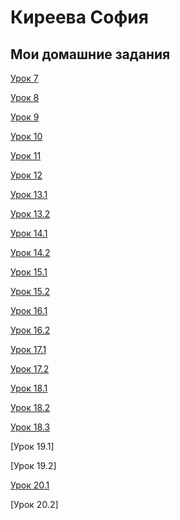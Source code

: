 

# Киреева София
## Мои домашние задания

[Урок 7](https://kireevasoffy.github.io/lesson_7/)

[Урок 8](https://kireevasoffy.github.io/lesson_8/)

[Урок 9](https://kireevasoffy.github.io/lesson_9/)

[Урок 10](https://github.com/KireevaSoffy/KireevaSoffy.github.io/blob/master/lesson_10/main.less)

[Урок 11](адрес "Описание")

[Урок 12](адрес "Описание")

[Урок 13.1](https://kireevasoffy.github.io/13part1/index.html)

[Урок 13.2](https://github.com/KireevaSoffy/KireevaSoffy.github.io/tree/master/lesson_13/part_2)

[Урок 14.1](https://kireevasoffy.github.io/Lesson_14.1/part1/ "Подключение шрифтов")

[Урок 14.2](https://github.com/KireevaSoffy/KireevaSoffy.github.io/tree/master/lesson_14/part_2 "Верстка первого экрана")

[Урок 15.1](https://kireevasoffy.github.io/lesson_15/part_1/index.html "Эффекты" )

[Урок 15.2](https://kireevasoffy.github.io/lesson_15/part_2/index.html "Адаптив сайта")

[Урок 16.1](https://KireevaSoffy.github.io/lesson_16/part1/index.html)

[Урок 16.2](https://kireevasoffy.github.io/lesson_16/part2/index.html )

[Урок 17.1](https://kireevasoffy.github.io/lesson_17.2/index.html)

[Урок 17.2](https://kireevasoffy.github.io/lesson_17.1/index.html)

[Урок 18.1](https://KireevaSoffy.github.io/18part1/index.html)

[Урок 18.2](https://KireevaSoffy.github.io/18part2/index.html)

[Урок 18.3](https://KireevaSoffy.github.io/18part3/index.html)

[Урок 19.1]

[Урок 19.2]

[Урок 20.1](https://kireevasoffy.github.io/20part1/index.html)

[Урок 20.2]

